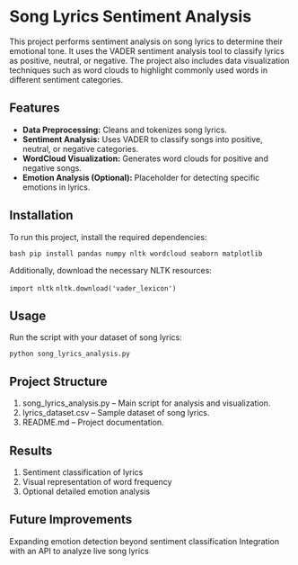 # Song Lyrics Sentiment Analysis

This project performs sentiment analysis on song lyrics to determine their emotional tone. It uses the VADER sentiment analysis tool to classify lyrics as positive, neutral, or negative. The project also includes data visualization techniques such as word clouds to highlight commonly used words in different sentiment categories.

## Features

- **Data Preprocessing:** Cleans and tokenizes song lyrics.
- **Sentiment Analysis:** Uses VADER to classify songs into positive, neutral, or negative categories.
- **WordCloud Visualization:** Generates word clouds for positive and negative songs.
- **Emotion Analysis (Optional):** Placeholder for detecting specific emotions in lyrics.

## Installation

To run this project, install the required dependencies:

```bash pip install pandas numpy nltk wordcloud seaborn matplotlib```

Additionally, download the necessary NLTK resources:

```import nltk```
```nltk.download('vader_lexicon')```

## Usage
Run the script with your dataset of song lyrics:

```python song_lyrics_analysis.py```

## Project Structure
1. song_lyrics_analysis.py – Main script for analysis and visualization.
2. lyrics_dataset.csv – Sample dataset of song lyrics.
3. README.md – Project documentation.

## Results
1. Sentiment classification of lyrics
2. Visual representation of word frequency
3. Optional detailed emotion analysis

## Future Improvements
Expanding emotion detection beyond sentiment classification
Integration with an API to analyze live song lyrics
